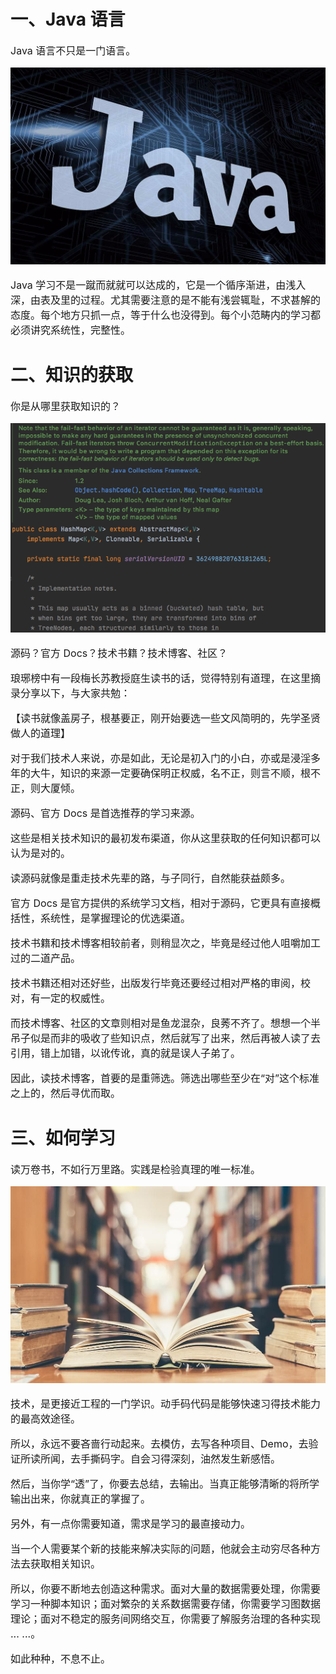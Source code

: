 # 一、Java 语言

<font size = 3>

Java 语言不只是一门语言。

![java](pic/java.png)

Java 学习不是一蹴而就就可以达成的，它是一个循序渐进，由浅入深，由表及里的过程。尤其需要注意的是不能有浅尝辄耻，不求甚解的态度。每个地方只抓一点，等于什么也没得到。每个小范畴内的学习都必须讲究系统性，完整性。

</font>

# 二、知识的获取

<font size = 3>

你是从哪里获取知识的？

![map](pic/map.png)

源码？官方 Docs？技术书籍？技术博客、社区？

琅琊榜中有一段梅长苏教授庭生读书的话，觉得特别有道理，在这里摘录分享以下，与大家共勉：

【读书就像盖房子，根基要正，刚开始要选一些文风简明的，先学圣贤做人的道理】

对于我们技术人来说，亦是如此，无论是初入门的小白，亦或是浸淫多年的大牛，知识的来源一定要确保明正权威，名不正，则言不顺，根不正，则大厦倾。

源码、官方 Docs 是首选推荐的学习来源。

这些是相关技术知识的最初发布渠道，你从这里获取的任何知识都可以认为是对的。

读源码就像是重走技术先辈的路，与子同行，自然能获益颇多。

官方 Docs 是官方提供的系统学习文档，相对于源码，它更具有直接概括性，系统性，是掌握理论的优选渠道。

技术书籍和技术博客相较前者，则稍显次之，毕竟是经过他人咀嚼加工过的二道产品。

技术书籍还相对还好些，出版发行毕竟还要经过相对严格的审阅，校对，有一定的权威性。

而技术博客、社区的文章则相对是鱼龙混杂，良莠不齐了。想想一个半吊子似是而非的吸收了些知识点，然后就写了出来，然后再被人读了去引用，错上加错，以讹传讹，真的就是误人子弟了。

因此，读技术博客，首要的是重筛选。筛选出哪些至少在“对”这个标准之上的，然后寻优而取。

</font>

# 三、如何学习

<font size = 3>

读万卷书，不如行万里路。实践是检验真理的唯一标准。

![learn](pic/learn.jpg)

技术，是更接近工程的一门学识。动手码代码是能够快速习得技术能力的最高效途径。

所以，永远不要吝啬行动起来。去模仿，去写各种项目、Demo，去验证所读所闻，去手撕码字。自会习得深刻，油然发生新感悟。

然后，当你学“透”了，你要去总结，去输出。当真正能够清晰的将所学输出出来，你就真正的掌握了。

另外，有一点你需要知道，需求是学习的最直接动力。

当一个人需要某个新的技能来解决实际的问题，他就会主动穷尽各种方法去获取相关知识。

所以，你要不断地去创造这种需求。面对大量的数据需要处理，你需要学习一种脚本知识；面对繁杂的关系数据需要存储，你需要学习图数据理论；面对不稳定的服务间网络交互，你需要了解服务治理的各种实现 ... ...。

如此种种，不息不止。

</font>
